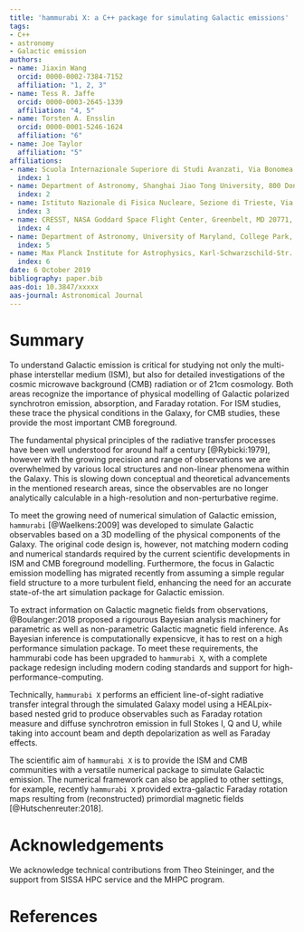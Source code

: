 ```yaml
---
title: 'hammurabi X: a C++ package for simulating Galactic emissions'
tags:
- C++
- astronomy
- Galactic emission
authors:
- name: Jiaxin Wang
  orcid: 0000-0002-7384-7152
  affiliation: "1, 2, 3"
- name: Tess R. Jaffe
  orcid: 0000-0003-2645-1339
  affiliation: "4, 5"
- name: Torsten A. Ensslin
  orcid: 0000-0001-5246-1624
  affiliation: "6"
- name: Joe Taylor
  affiliation: "5"
affiliations:
- name: Scuola Internazionale Superiore di Studi Avanzati, Via Bonomea 265, 34136 Trieste, Italy
  index: 1
- name: Department of Astronomy, Shanghai Jiao Tong University, 800 Dongchuan Road, 200240 Shanghai, China
  index: 2
- name: Istituto Nazionale di Fisica Nucleare, Sezione di Trieste, Via Bonomea 265, 34136 Trieste, Italy
  index: 3
- name: CRESST, NASA Goddard Space Flight Center, Greenbelt, MD 20771, USA
  index: 4
- name: Department of Astronomy, University of Maryland, College Park, MD, 20742, USA
  index: 5
- name: Max Planck Institute for Astrophysics, Karl-Schwarzschild-Str. 1, D-85741 Garching, Germany
  index: 6
date: 6 October 2019
bibliography: paper.bib
aas-doi: 10.3847/xxxxx
aas-journal: Astronomical Journal
---
```


# Summary

To understand Galactic emission is critical for studying not only the multi-phase 
interstellar medium (ISM), but also for detailed investigations of the cosmic microwave 
background (CMB) radiation or of  21cm cosmology.
Both areas recognize the importance of physical modelling of Galactic polarized 
synchrotron emission, absorption, and Faraday rotation. For ISM studies, these trace the 
physical conditions in the Galaxy, for CMB studies, these provide the most important 
CMB foreground.

The fundamental physical principles of the radiative transfer processes have been well 
understood for around half a century [@Rybicki:1979], however with the growing precision 
and range of observations we are overwhelmed by various local structures and non-linear 
phenomena within the Galaxy.
This is slowing down conceptual and theoretical advancements in the mentioned research 
areas, since the observables are no longer analytically calculable in a high-resolution and 
non-perturbative regime.

To meet the growing need of numerical simulation of Galactic emission, ``hammurabi`` 
[@Waelkens:2009] was developed to simulate Galactic observables based on a 3D 
modelling of the  physical components of the Galaxy.
The original code design is, however, not matching modern coding and numerical 
standards required by the current scientific developments in ISM and CMB foreground 
modelling.
Furthermore, the focus in Galactic emission modelling has migrated recently 
from assuming a simple regular field structure to a more turbulent field, enhancing the 
need for an accurate state-of-the art simulation package for Galactic emission.

To extract information on Galactic magnetic fields from observations,
@Boulanger:2018 proposed a rigourous Bayesian analysis machinery for parametric as 
well as non-parametric Galactic magnetic field inference. 
As Bayesian inference is computationally expensicve, it has to rest on a high performance 
simulation package. To meet these requirements, the hammurabi code has been upgraded 
to ``hammurabi X``, with a complete package redesign including modern coding 
standards and support for high-performance-computing.

Technically, ``hammurabi X`` performs an efficient line-of-sight radiative transfer integral 
through the simulated Galaxy model using a HEALpix-based nested grid to produce 
observables such as Faraday rotation measure and diffuse synchrotron 
emission in full Stokes I, Q and U, while taking into account beam and depth depolarization 
as well as Faraday effects.

The scientific aim of ``hammurabi X`` is to provide the ISM and CMB communities 
with a versatile numerical package to simulate Galactic emission.
The numerical framework can also be applied to other settings, for example, recently 
``hammurabi X`` provided extra-galactic Faraday rotation maps resulting from 
(reconstructed) primordial magnetic fields [@Hutschenreuter:2018].

# Acknowledgements

We acknowledge technical contributions from Theo Steininger,
and the support from SISSA HPC service and the MHPC program.

# References
